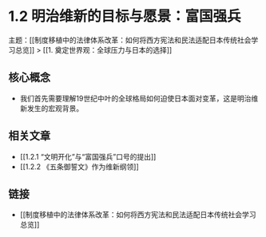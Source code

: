 # 1.2 明治维新的目标与愿景：富国强兵

主题：[[制度移植中的法律体系改革：如何将西方宪法和民法适配日本传统社会学习总览]] > [[1. 奠定世界观：全球压力与日本的选择]]

## 核心概念

- 我们首先需要理解19世纪中叶的全球格局如何迫使日本面对变革，这是明治维新发生的宏观背景。

## 相关文章

- [[1.2.1 “文明开化”与“富国强兵”口号的提出]]
- [[1.2.2 《五条御誓文》作为维新纲领]]

## 链接

- [[制度移植中的法律体系改革：如何将西方宪法和民法适配日本传统社会学习总览]]
